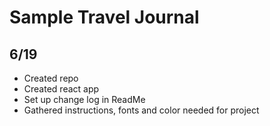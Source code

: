 # Sample Travel Journal

## 6/19
- Created repo
- Created react app
- Set up change log in ReadMe
- Gathered instructions, fonts and color needed for project
